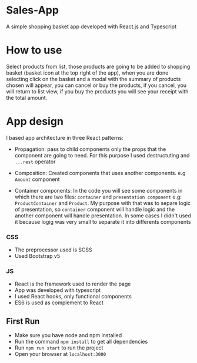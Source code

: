 # Sales-App
A simple shopping basket app developed with React.js and Typescript

# How to use
Select products from list, those products are going to be added to shopping basket (basket icon at the top right of the app), when you are done selecting click on the basket and a modal with the summary of products chosen will appear, you can cancel or buy the products, if you cancel, you will return to list view, if you buy the products you will see your receipt with the total amount.

# App design
I based app architecture in three React patterns: 
- Propagation: pass to child components only the props that the component are going to need. For this purpose I used destructuting and `...rest` operator
- Composition: Created components that uses another components. e.g `Amount` component

- Container components: In the code you will see some components in which there are two files: `container` and `presentation component` e.g: `ProductContainer` and `Product`. My purpose with that was to separe logic of presentation, so `container` component will handle logic and the another component will handle presentation. In some cases I didn't used it because logig was very small to separate it into differents components 

### CSS
- The preprocessor used is SCSS
- Used Bootstrap v5

### JS
- React is the framework used to render the page
- App was developed with typescript 
- I used React hooks, only functional components
- ES6 is used as complement to React

## First Run
- Make sure you have node and npm installed
- Run the command `npm install` to get all dependencies
- Run `npm run start` to run the project
- Open your browser at `localhost:3000`

